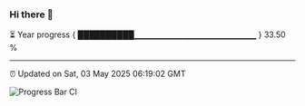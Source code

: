 ### Hi there 👋

⏳ Year progress { ██████████▁▁▁▁▁▁▁▁▁▁▁▁▁▁▁▁▁▁▁▁ } 33.50 %

---

⏰ Updated on Sat, 03 May 2025 06:19:02 GMT

![Progress Bar CI](https://github.com/liununu/liununu/workflows/Progress%20Bar%20CI/badge.svg)
